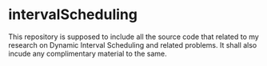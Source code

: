 # intervalScheduling
This repository is supposed to include all the source code that related to my research on Dynamic Interval Scheduling and related problems. It shall also incude any complimentary material to the same.
